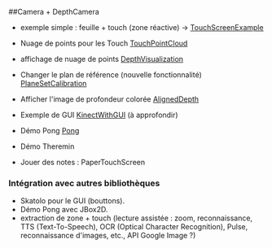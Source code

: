 ##Camera + DepthCamera

- exemple simple : feuille + touch (zone réactive)  -> [TouchScreenExample](https://github.com/potioc/Papart-examples/tree/master/papart-examples/DepthCamera/TouchScreenExample)
- Nuage de points pour les Touch [TouchPointCloud](https://github.com/potioc/Papart-examples/tree/master/papart-examples/DepthCamera/TouchPointCloud)
- affichage de nuage de points [DepthVisualization](https://github.com/potioc/Papart-examples/tree/master/papart-examples/DepthCamera/DepthVisualization)
- Changer le plan de référence (nouvelle fonctionnalité)  [PlaneSetCalibration](https://github.com/potioc/Papart-examples/tree/master/papart-examples/DepthCamera/PlaneSetCalibration)
- Afficher l'image de profondeur colorée  [AlignedDepth](https://github.com/potioc/Papart-examples/tree/master/papart-examples/DepthCamera/AlignedDepth)
- Exemple de GUI [KinectWithGUI](https://github.com/potioc/Papart-examples/tree/master/papart-examples/DepthCamera/KinectWithGUI)  (à approfondir)


- Démo Pong [Pong](https://github.com/potioc/Papart-examples/tree/master/papart-examples/DepthCamera/Pong)
- Démo Theremin
- Jouer des notes : PaperTouchScreen

### Intégration avec autres bibliothèques
- Skatolo pour le GUI (bouttons). 
- Démo Pong avec JBox2D. 
- extraction de zone + touch (lecture assistée : zoom, reconnaissance, TTS (Text-To-Speech), OCR (Optical Character Recognition), Pulse, reconnaissance d'images, etc., API Google Image ?)

